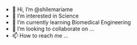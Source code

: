 - 👋 Hi, I’m @shilemariame
- 👀 I’m interested in Science
- 🌱 I’m currently learning Biomedical Engineering
- 💞️ I’m looking to collaborate on ...
- 📫 How to reach me ...

<!---
shilemariame/shilemariame is a ✨ special ✨ repository because its `README.md` (this file) appears on your GitHub profile.
You can click the Preview link to take a look at your changes.
--->
